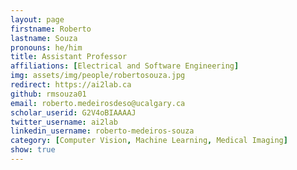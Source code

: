 ```yaml
---
layout: page
firstname: Roberto
lastname: Souza
pronouns: he/him
title: Assistant Professor
affiliations: [Electrical and Software Engineering]
img: assets/img/people/robertosouza.jpg
redirect: https://ai2lab.ca
github: rmsouza01
email: roberto.medeirosdeso@ucalgary.ca
scholar_userid: G2V4oBIAAAAJ
twitter_username: ai2lab
linkedin_username: roberto-medeiros-souza
category: [Computer Vision, Machine Learning, Medical Imaging]
show: true
---
```


